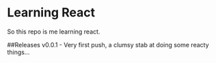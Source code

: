 # Learning React

So this repo is me learning react.

##Releases
v0.0.1 - Very first push, a clumsy stab at doing some reacty things...